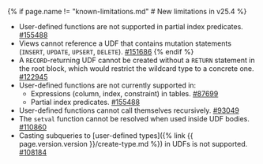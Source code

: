 {% if page.name != "known-limitations.md" # New limitations in v25.4 %}
- User-defined functions are not supported in partial index predicates. [#155488](https://github.com/cockroachdb/cockroach/issues/155488)
- Views cannot reference a UDF that contains mutation statements (`INSERT`, `UPDATE`, `UPSERT`, `DELETE`). [#151686](https://github.com/cockroachdb/cockroach/issues/151686)
{% endif %}
- A `RECORD`-returning UDF cannot be created without a `RETURN` statement in the root block, which would restrict the wildcard type to a concrete one. [#122945](https://github.com/cockroachdb/cockroach/issues/122945)
- User-defined functions are not currently supported in:
    - Expressions (column, index, constraint) in tables. [#87699](https://github.com/cockroachdb/cockroach/issues/87699)
    - Partial index predicates. [#155488](https://github.com/cockroachdb/cockroach/issues/155488)
- User-defined functions cannot call themselves recursively. [#93049](https://github.com/cockroachdb/cockroach/issues/93049)
- The `setval` function cannot be resolved when used inside UDF bodies. [#110860](https://github.com/cockroachdb/cockroach/issues/110860)
- Casting subqueries to [user-defined types]({% link {{ page.version.version }}/create-type.md %}) in UDFs is not supported. [#108184](https://github.com/cockroachdb/cockroach/issues/108184)